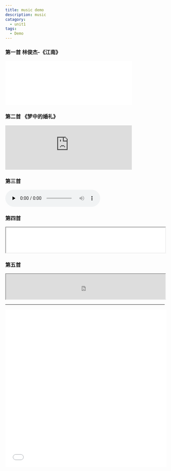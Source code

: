 ```yaml
---
title: music demo
description: music
catagory: 
  - unit1
tags: 
  - Demo
---
```


### 第一首 林俊杰-《江南》
<div align=life>
<iframe frameborder="no" marginwidth="0" marginheight="0" width=400 height=140 src="/guolele123.github.io/imgs/林俊杰 - 江南.mp3"></iframe>
</div>

### 第二首 《梦中的婚礼》
<div align=life> 
<iframe frameborder="no" marginwidth="0" marginheight="0" width=400 height=140 src="https://music.163.com/outchain/player?type=2&id=34341360&auto=0&height=66"></iframe>
</div>

### 第三首
<audio id="audio" controls="" preload="none">
  <source id="mp3" src="/guolele123.github.io/imgs/林俊杰 - 江南.mp3">
</audio>


### 第四首
<iframe name="music" src="/guolele123.github.io/imgs/林俊杰 - 江南.mp3" marginwidth="1px" marginheight="20px" width=100% height="80px" frameborder=1 　scrolling="yes">
</iframe>

### 第五首
<iframe name="music" src="https://music.163.com/outchain/player?type=2&id=34341360&auto=0&height=66" marginwidth="1px" marginheight="20px" width=100% height="80px" frameborder=1 　scrolling="yes">
</iframe>


--------------------- 

<iframe height=498 width=510 src="视频地址" frameborder=0 allowfullscreen></iframe>
